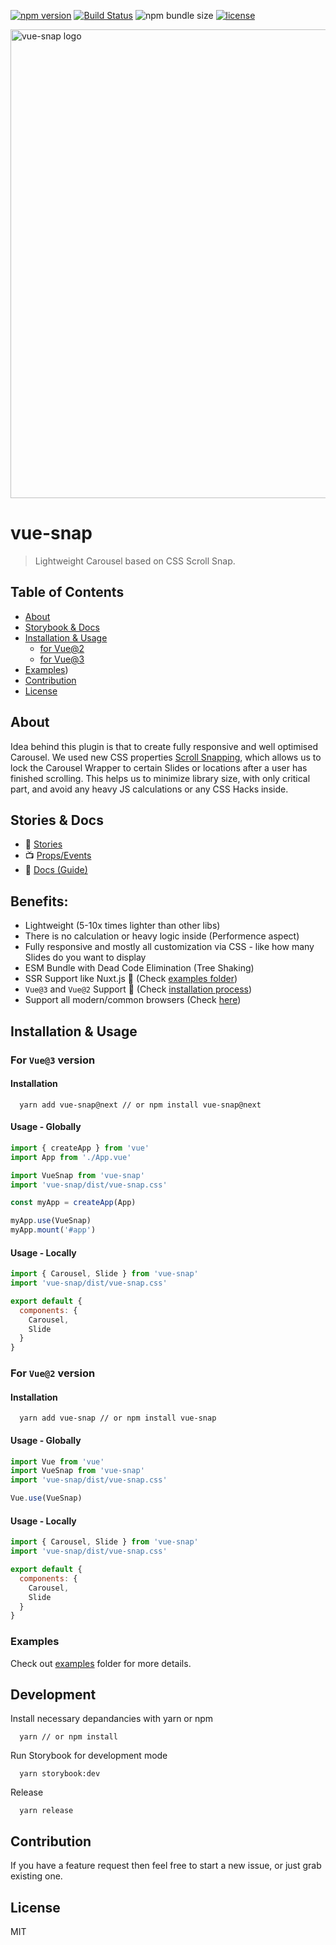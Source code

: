 [![npm version](https://badge.fury.io/js/vue-snap.svg)](https://badge.fury.io/js/vue-snap)
[![Build Status](https://travis-ci.org/bartdominiak/vue-snap.svg?branch=master)](https://travis-ci.org/bartdominiak/vue-snap)
![npm bundle size](https://img.shields.io/bundlephobia/minzip/vue-snap)
[![license](https://img.shields.io/github/license/mashape/apistatus.svg)](https://github.com/bartdominiak/vue-snap/blob/master/LICENSE.md)

<div align="left">
  <img width="750" heigth="250" src="/static/logo-snap.jpg" alt="vue-snap logo">
</div>

# vue-snap
> Lightweight Carousel based on CSS Scroll Snap.

## Table of Contents
- [About](#about)
- [Storybook & Docs](#stories--docs)
- [Installation & Usage](#installation--usage)
  - [for Vue@2](#for-vue2-version)
  - [for Vue@3](#for-vue3-version)
- [Examples](#examples))
- [Contribution](#contribution)
- [License](#license)

## About
Idea behind this plugin is that to create fully responsive and well optimised Carousel.
We used new CSS properties [Scroll Snapping](https://developers.google.com/web/updates/2018/07/css-scroll-snap), which allows us to lock the Carousel Wrapper to certain Slides or locations after a user has finished scrolling. This helps us to minimize library size, with only critical part, and avoid any heavy JS calculations or any CSS Hacks inside.

## Stories & Docs
- 📕 [Stories](https://vue-snap.surge.sh)
- 📺 [Props/Events](https://vue-snap.surge.sh/?path=/docs/carousel--default)
- 📖 [Docs (Guide)](https://bartdominiak.github.io/vue-snap)

## Benefits:
- Lightweight (5-10x times lighter than other libs)
- There is no calculation or heavy logic inside (Performence aspect)
- Fully responsive and mostly all customization via CSS - like how many Slides do you want to display
- ESM Bundle with Dead Code Elimination (Tree Shaking)
- SSR Support like Nuxt.js 🎉  (Check [examples folder](https://github.com/bartdominiak/vue-snap/tree/master/examples))
- `Vue@3` and `Vue@2` Support 🎉  (Check [installation process](#installation--usage))
- Support all modern/common browsers (Check [here](https://caniuse.com/css-snappoints))

## Installation & Usage
### For `Vue@3` version
#### Installation

```terminal
  yarn add vue-snap@next // or npm install vue-snap@next
```

#### Usage - Globally

```js
import { createApp } from 'vue'
import App from './App.vue'

import VueSnap from 'vue-snap'
import 'vue-snap/dist/vue-snap.css'

const myApp = createApp(App)

myApp.use(VueSnap)
myApp.mount('#app')
```

#### Usage - Locally

```js
import { Carousel, Slide } from 'vue-snap'
import 'vue-snap/dist/vue-snap.css'

export default {
  components: {
    Carousel,
    Slide
  }
}
```

### For `Vue@2` version
#### Installation

```terminal
  yarn add vue-snap // or npm install vue-snap
```

#### Usage - Globally

```js
import Vue from 'vue'
import VueSnap from 'vue-snap'
import 'vue-snap/dist/vue-snap.css'

Vue.use(VueSnap)
```

#### Usage - Locally

```js
import { Carousel, Slide } from 'vue-snap'
import 'vue-snap/dist/vue-snap.css'

export default {
  components: {
    Carousel,
    Slide
  }
}
```

### Examples
Check out [examples](https://github.com/bartdominiak/vue-snap/tree/master/examples) folder for more details.

## Development

Install necessary depandancies with yarn or npm
```
  yarn // or npm install
```

Run Storybook for development mode
```
  yarn storybook:dev
```

Release
```
  yarn release
```

## Contribution
If you have a feature request then feel free to start a new issue, or just grab existing one.

## License
MIT
